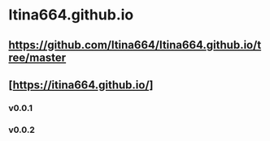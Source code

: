 # Itina664.github.io
## https://github.com/Itina664/Itina664.github.io/tree/master

## [https://itina664.github.io/]

### v0.0.1
### v0.0.2
